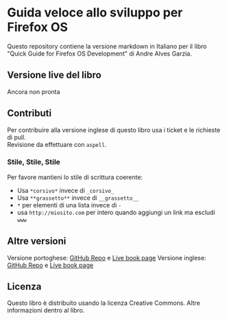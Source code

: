 # Guida veloce allo sviluppo per Firefox OS

Questo repository contiene la versione markdown in Italiano per il libro "Quick Guide for Firefox OS Development" di Andre Alves Garzia.

## Versione live del libro

Ancora non pronta

## Contributi

Per contribuire alla versione inglese di questo libro usa i ticket e le richieste di pull.  
Revisione da effettuare con `aspell`.

### Stile, Stile, Stile

Per favore mantieni lo stile di scrittura coerente:

- Usa `*corsivo*` invece di `_corsivo_`
- Usa `**grassetto**` invece di `__grassetto__`
- `*` per elementi di una lista invece di `-`
- usa `http://miosito.com` per intero quando aggiungi un link ma escludi `www`

## Altre versioni

Versione portoghese: [GitHub Repo](https://github.com/soapdog/guia-rapido-firefox-os/) e [Live book page](https://leanpub.com/guiarapidofirefoxos)
Versione inglese: [GitHub Repo](https://github.com/soapdog/firefoxos-quick-guide/) e [Live book page](https://leanpub.com/quickguidefirefoxosdevelopment/)

## Licenza

Questo libro è distribuito usando la licenza Creative Commons. Altre informazioni dentro al libro.
